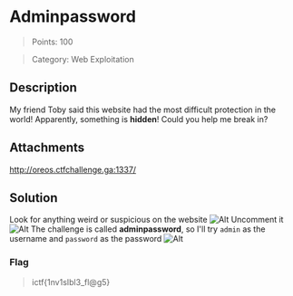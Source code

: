 # Adminpassword

> Points: 100

> Category: Web Exploitation

## Description
My friend Toby said this website had the most difficult protection in the world! Apparently, something is **hidden**! Could you help me break in?

## Attachments
http://oreos.ctfchallenge.ga:1337/

## Solution
Look for anything weird or suspicious on the website
![Alt](https://i.imgur.com/sDTLUkT.png)
Uncomment it
![Alt](https://i.imgur.com/yY6W3p3.png)
The challenge is called **adminpassword**, so I'll try ``admin`` as the username and ``password`` as the password
![Alt](https://i.imgur.com/pmRSDcz.png)
### Flag
> ictf{1nv1sIbl3_fl@g5}

